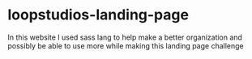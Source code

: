 # loopstudios-landing-page
In this website I used sass lang to help make a better organization and possibly be able to use more while making this landing page challenge
